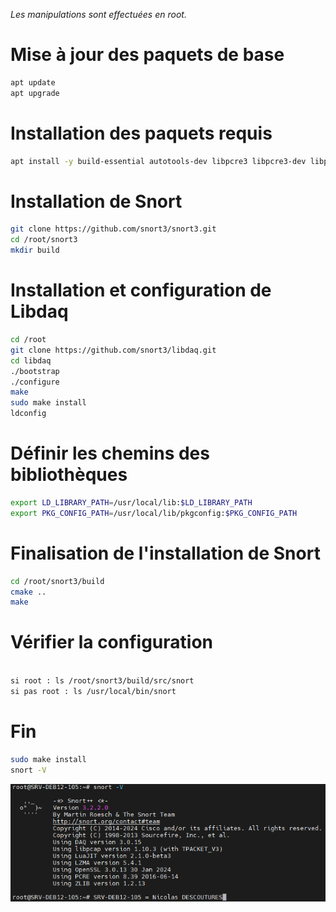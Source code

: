 *Les manipulations sont effectuées en root.*

# Mise à jour des paquets de base
```bash
apt update
apt upgrade
```

# Installation des paquets requis 
```bash 
apt install -y build-essential autotools-dev libpcre3 libpcre3-dev libpcap-dev libdumbnet-dev bison flex zlib1g-dev libluajit-5.1-dev liblzma-dev libssl-dev pkg-config hwloc libhwloc-dev cmake git
```

# Installation de Snort
```bash
git clone https://github.com/snort3/snort3.git
cd /root/snort3
mkdir build
```

# Installation et configuration de Libdaq
```bash
cd /root
git clone https://github.com/snort3/libdaq.git 
cd libdaq 
./bootstrap
./configure
make
sudo make install
ldconfig
```

# Définir les chemins des bibliothèques
```bash
export LD_LIBRARY_PATH=/usr/local/lib:$LD_LIBRARY_PATH 
export PKG_CONFIG_PATH=/usr/local/lib/pkgconfig:$PKG_CONFIG_PATH 
```

# Finalisation de l'installation de Snort
```bash
cd /root/snort3/build
cmake ..
make
```

# Vérifier la configuration
```bash

si root : ls /root/snort3/build/src/snort
si pas root : ls /usr/local/bin/snort 
```

# Fin
```bash
sudo make install	
snort -V
```
<p align="center">
    <img src="SNORT_OK.png" alt="SNORT_OK" style="width: 800px;" />
</p>